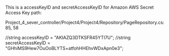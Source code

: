 This is a accessKeyID and secretAccessKeyID for Amazon AWS Secret Access Key path: 

Project_4_sever_controller/Project4/Project4/Repository/PageRepository.cs:85, 58


//string accessKeyID = "AKIAZQ3DTKSFR45YTI7U";
//string secretAccessKeyID = "GHhiMS9Hew7OuOoBLYTS+atfohHHEhvWDxApn0e3";
